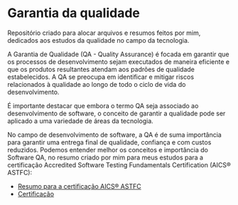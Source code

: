 # Garantia da qualidade

Repositório criado para alocar arquivos e resumos feitos por mim, dedicados aos estudos da qualidade no campo da tecnologia.

A Garantia de Qualidade (QA - Quality Assurance) é focada em garantir que os processos de desenvolvimento sejam executados de maneira eficiente e que os produtos resultantes atendam aos padrões de qualidade estabelecidos. A QA se preocupa em identificar e mitigar riscos relacionados à qualidade ao longo de todo o ciclo de vida do desenvolvimento.

É importante destacar que embora o termo QA seja associado ao desenvolvimento de software, o conceito de garantir a qualidade pode ser aplicado a uma variedade de áreas da tecnologia.

No campo de desenvolvimento de software, a QA é de suma importância para garantir uma entrega final de qualidade, confiança e com custos reduzidos. Podemos entender melhor os conceitos e importância do Software QA, no resumo criado por mim para meus estudos para a certificação Accredited Software Testing Fundamentals Certification (AICS® ASTFC):
* [Resumo para a certificação AICS® ASTFC](https://github.com/micvet/quality-assurance/blob/main/files/software-quality-assurance-fundamentos.MD)
* [Certificação](https://github.com/micvet/quality-assurance/blob/main/files/Certificado%20-%20Accredited%20Software%20Testing%20Fundamentals%20Certification%20(AICS_ASTFC).pdf)



